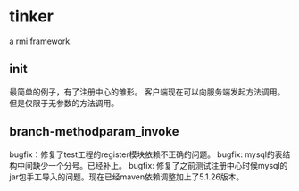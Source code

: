 # tinker
a rmi framework.


init
----------------------
最简单的例子，有了注册中心的雏形。
客户端现在可以向服务端发起方法调用。但是仅限于无参数的方法调用。


branch-methodparam_invoke
----------------------
bugfix：修复了test工程的register模块依赖不正确的问题。
bugfix: mysql的表结构中间缺少一个分号。已经补上。
bugfix: 修复了之前测试注册中心时候mysql的jar包手工导入的问题。现在已经maven依赖调整加上了5.1.26版本。
